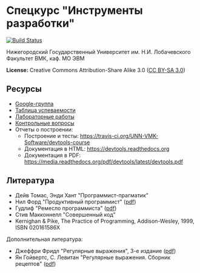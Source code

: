 # Спецкурс "Инструменты разработки"

[![Build Status](https://travis-ci.org/UNN-VMK-Software/devtools-course-practice.svg?branch=master)](https://travis-ci.org/UNN-VMK-Software/devtools-course-practice)

Нижегородский Государственный Университет им. Н.И. Лобачевского
Факультет ВМК, каф. МО ЭВМ

**License:** Creative Commons Attribution-Share Alike 3.0
([CC BY-SA 3.0](http://creativecommons.org/licenses/by-sa/3.0/))

## Ресурсы

 - [Google-группа](<https://groups.google.com/forum/?hl=ru#!forum/devtools-course>)
 - [Таблица успеваемости](https://docs.google.com/spreadsheet/ccc?key=0AsBBkrQIoSbjdEdTUFRsaUw3LV92eVhwXzYtb0tZNHc#gid=5)
 - [Лабораторные работы](https://github.com/UNN-VMK-Software/devtools-course/wiki/%D0%9B%D0%B0%D0%B1%D0%BE%D1%80%D0%B0%D1%82%D0%BE%D1%80%D0%BD%D1%8B%D0%B5-%D1%80%D0%B0%D0%B1%D0%BE%D1%82%D1%8B)
 - [Контрольные вопросы](https://github.com/UNN-VMK-Software/devtools-course/wiki/%D0%9A%D0%BE%D0%BD%D1%82%D1%80%D0%BE%D0%BB%D1%8C%D0%BD%D1%8B%D0%B5-%D0%B2%D0%BE%D0%BF%D1%80%D0%BE%D1%81%D1%8B)
 - Отчеты о построении:
   - Построение и тесты: <https://travis-ci.org/UNN-VMK-Software/devtools-course>
   - Документация в HTML: <https://devtools.readthedocs.org>
   - Документация в PDF: <https://media.readthedocs.org/pdf/devtools/latest/devtools.pdf>

## Литература
  - Дейв Томас, Энди Хант "Программист-прагматик"
  - Нил Форд "Продуктивный программист"
    ([pdf](http://www.books.ru/books/produktivnyi-programmist-kak-sdelat-slozhnoe-prostym-a-nevozmozhnoe--vozmozhnym-fail-pdf-646592/?show=1))
  - Гудлиф "Ремесло программиста"
    ([pdf](http://www.books.ru/books/remeslo-programmista-praktika-napisaniya-khoroshego-koda-fail-pdf-646106/?show=1))
  - Стив Макконнелл "Совершенный код"
  - Kernighan & Pike, The Practice of Programming, Addison-Wesley, 1999, ISBN 020161586X

Дополнительная литература:

  - Джеффри Фридл "Регулярные выражения", 3-е издание
    ([pdf](http://www.books.ru/books/regulyarnye-vyrazheniya-3-e-izdanie-fail-pdf-626982/?show=1))
  - Ян Гойвертс, С. Левитан "Регулярные выражения. Сборник рецептов"
    ([pdf](http://www.books.ru/books/regulyarnye-vyrazheniya-sbornik-retseptov-fail-pdf-714878/?show=1))
